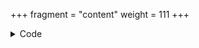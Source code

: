 +++
fragment = "content"
weight = 111
+++

<details><summary>Code</summary>
```
+++
fragment = "nav"
#disabled = true
date = "2018-05-17"
weight = 110
background = "secondary"
search = true

[breadcrumb]
  display = true # Default value is false
  #level = 0 # Default is 1
  background = "light"

# Branding options
[asset]
  image = "logo.svg"
  text = "Syna"

[repo_button]
  url = "https://github.com/okkur/syna"
  text = "Star" # default: "Star"
  icon = "fab fa-github" # defaults: "fab fa-github"
+++
```
</details>

